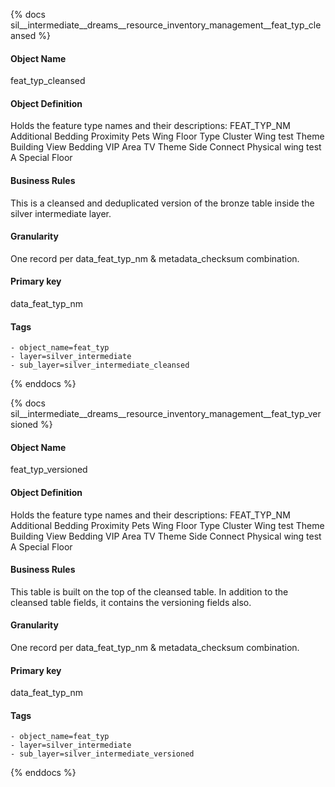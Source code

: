 {% docs sil__intermediate__dreams__resource_inventory_management__feat_typ_cleansed %}

#### Object Name
feat_typ_cleansed

#### Object Definition
Holds the feature type names and their descriptions: FEAT_TYP_NM
Additional Bedding
Proximity
Pets
Wing
Floor Type
Cluster
Wing test
Theme
Building
View
Bedding
VIP
Area
TV Theme
Side
Connect
Physical
wing test A
Special
Floor

#### Business Rules
This is a cleansed and deduplicated version of the bronze table inside the silver intermediate layer.

#### Granularity
One record per data_feat_typ_nm & metadata_checksum combination.

#### Primary key
data_feat_typ_nm

#### Tags
    - object_name=feat_typ
    - layer=silver_intermediate
    - sub_layer=silver_intermediate_cleansed

{% enddocs %}

{% docs sil__intermediate__dreams__resource_inventory_management__feat_typ_versioned %}

#### Object Name
feat_typ_versioned

#### Object Definition
Holds the feature type names and their descriptions: FEAT_TYP_NM
Additional Bedding
Proximity
Pets
Wing
Floor Type
Cluster
Wing test
Theme
Building
View
Bedding
VIP
Area
TV Theme
Side
Connect
Physical
wing test A
Special
Floor

#### Business Rules
This table is built on the top of the cleansed table. In addition to the cleansed table fields, it contains the versioning fields also.

#### Granularity
One record per data_feat_typ_nm & metadata_checksum combination.

#### Primary key
data_feat_typ_nm

#### Tags
    - object_name=feat_typ
    - layer=silver_intermediate
    - sub_layer=silver_intermediate_versioned

{% enddocs %}